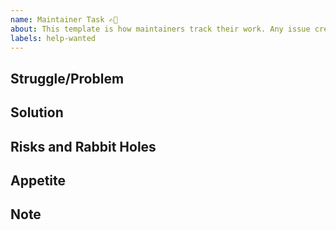 ```yaml
---
name: Maintainer Task ✍🏾
about: This template is how maintainers track their work. Any issue created by a non-maintainer without a related pull request will be closed.
labels: help-wanted
---
```


<!--
  Please fill out each section below, otherwise your issue will be closed. This info allows Spike maintainers to diagnose (and fix!) your issue as quickly as possible.

  Before opening a new issue, please search existing issues: https://github.com/spike-js/spike/issues
-->

## Struggle/Problem
<!-- Clearly describe the struggle or problem that makes this task worth doing -->

## Solution
<!-- Outline how you think this can be solved. Try to stay high-level; provide enough information to explain what the desired result is, not the way you'd solve it -->

## Risks and Rabbit Holes
<!-- Outline any potential rabbit holes (someone spending way too much time on one thing) or risks this task presents -->

## Appetite
<!-- Outline how much time you think someone should put into this task; that way they can stop if they go too far -->

## Note
<!-- Any additional notes you think are valuable -->


